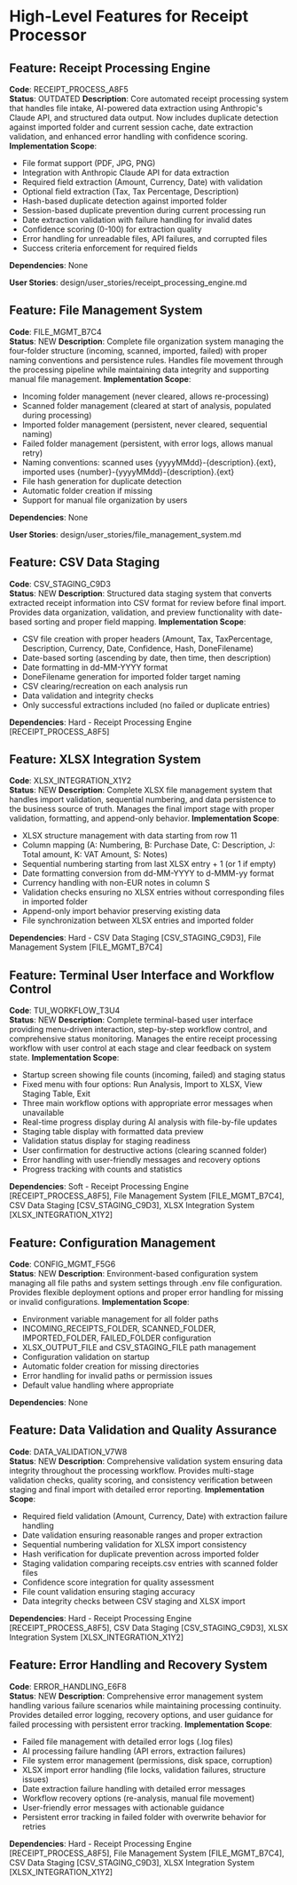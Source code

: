# High-Level Features for Receipt Processor

## Feature: Receipt Processing Engine
**Code**: RECEIPT_PROCESS_A8F5  
**Status**: OUTDATED
**Description**: Core automated receipt processing system that handles file intake, AI-powered data extraction using Anthropic's Claude API, and structured data output. Now includes duplicate detection against imported folder and current session cache, date extraction validation, and enhanced error handling with confidence scoring.
**Implementation Scope**:
- File format support (PDF, JPG, PNG)
- Integration with Anthropic Claude API for data extraction
- Required field extraction (Amount, Currency, Date) with validation
- Optional field extraction (Tax, Tax Percentage, Description)
- Hash-based duplicate detection against imported folder
- Session-based duplicate prevention during current processing run
- Date extraction validation with failure handling for invalid dates
- Confidence scoring (0-100) for extraction quality
- Error handling for unreadable files, API failures, and corrupted files
- Success criteria enforcement for required fields

**Dependencies**: None

**User Stories**: design/user_stories/receipt_processing_engine.md

## Feature: File Management System
**Code**: FILE_MGMT_B7C4  
**Status**: NEW
**Description**: Complete file organization system managing the four-folder structure (incoming, scanned, imported, failed) with proper naming conventions and persistence rules. Handles file movement through the processing pipeline while maintaining data integrity and supporting manual file management.
**Implementation Scope**:
- Incoming folder management (never cleared, allows re-processing)
- Scanned folder management (cleared at start of analysis, populated during processing)
- Imported folder management (persistent, never cleared, sequential naming)
- Failed folder management (persistent, with error logs, allows manual retry)
- Naming conventions: scanned uses {yyyyMMdd}-{description}.{ext}, imported uses {number}-{yyyyMMdd}-{description}.{ext}
- File hash generation for duplicate detection
- Automatic folder creation if missing
- Support for manual file organization by users

**Dependencies**: None

**User Stories**: design/user_stories/file_management_system.md

## Feature: CSV Data Staging
**Code**: CSV_STAGING_C9D3  
**Status**: NEW
**Description**: Structured data staging system that converts extracted receipt information into CSV format for review before final import. Provides data organization, validation, and preview functionality with date-based sorting and proper field mapping.
**Implementation Scope**:
- CSV file creation with proper headers (Amount, Tax, TaxPercentage, Description, Currency, Date, Confidence, Hash, DoneFilename)
- Date-based sorting (ascending by date, then time, then description)
- Date formatting in dd-MM-YYYY format
- DoneFilename generation for imported folder target naming
- CSV clearing/recreation on each analysis run
- Data validation and integrity checks
- Only successful extractions included (no failed or duplicate entries)

**Dependencies**: Hard - Receipt Processing Engine [RECEIPT_PROCESS_A8F5]

## Feature: XLSX Integration System
**Code**: XLSX_INTEGRATION_X1Y2  
**Status**: NEW
**Description**: Complete XLSX file management system that handles import validation, sequential numbering, and data persistence to the business source of truth. Manages the final import stage with proper validation, formatting, and append-only behavior.
**Implementation Scope**:
- XLSX structure management with data starting from row 11
- Column mapping (A: Numbering, B: Purchase Date, C: Description, J: Total amount, K: VAT Amount, S: Notes)
- Sequential numbering starting from last XLSX entry + 1 (or 1 if empty)
- Date formatting conversion from dd-MM-YYYY to d-MMM-yy format
- Currency handling with non-EUR notes in column S
- Validation checks ensuring no XLSX entries without corresponding files in imported folder
- Append-only import behavior preserving existing data
- File synchronization between XLSX entries and imported folder

**Dependencies**: Hard - CSV Data Staging [CSV_STAGING_C9D3], File Management System [FILE_MGMT_B7C4]

## Feature: Terminal User Interface and Workflow Control
**Code**: TUI_WORKFLOW_T3U4  
**Status**: NEW
**Description**: Complete terminal-based user interface providing menu-driven interaction, step-by-step workflow control, and comprehensive status monitoring. Manages the entire receipt processing workflow with user control at each stage and clear feedback on system state.
**Implementation Scope**:
- Startup screen showing file counts (incoming, failed) and staging status
- Fixed menu with four options: Run Analysis, Import to XLSX, View Staging Table, Exit
- Three main workflow options with appropriate error messages when unavailable
- Real-time progress display during AI analysis with file-by-file updates
- Staging table display with formatted data preview
- Validation status display for staging readiness
- User confirmation for destructive actions (clearing scanned folder)
- Error handling with user-friendly messages and recovery options
- Progress tracking with counts and statistics

**Dependencies**: Soft - Receipt Processing Engine [RECEIPT_PROCESS_A8F5], File Management System [FILE_MGMT_B7C4], CSV Data Staging [CSV_STAGING_C9D3], XLSX Integration System [XLSX_INTEGRATION_X1Y2]

## Feature: Configuration Management
**Code**: CONFIG_MGMT_F5G6  
**Status**: NEW
**Description**: Environment-based configuration system managing all file paths and system settings through .env file configuration. Provides flexible deployment options and proper error handling for missing or invalid configurations.
**Implementation Scope**:
- Environment variable management for all folder paths
- INCOMING_RECEIPTS_FOLDER, SCANNED_FOLDER, IMPORTED_FOLDER, FAILED_FOLDER configuration
- XLSX_OUTPUT_FILE and CSV_STAGING_FILE path management
- Configuration validation on startup
- Automatic folder creation for missing directories
- Error handling for invalid paths or permission issues
- Default value handling where appropriate

**Dependencies**: None

## Feature: Data Validation and Quality Assurance
**Code**: DATA_VALIDATION_V7W8  
**Status**: NEW
**Description**: Comprehensive validation system ensuring data integrity throughout the processing workflow. Provides multi-stage validation checks, quality scoring, and consistency verification between staging and final import with detailed error reporting.
**Implementation Scope**:
- Required field validation (Amount, Currency, Date) with extraction failure handling
- Date validation ensuring reasonable ranges and proper extraction
- Sequential numbering validation for XLSX import consistency
- Hash verification for duplicate prevention across imported folder
- Staging validation comparing receipts.csv entries with scanned folder files
- Confidence score integration for quality assessment
- File count validation ensuring staging accuracy
- Data integrity checks between CSV staging and XLSX import

**Dependencies**: Hard - Receipt Processing Engine [RECEIPT_PROCESS_A8F5], CSV Data Staging [CSV_STAGING_C9D3], XLSX Integration System [XLSX_INTEGRATION_X1Y2]

## Feature: Error Handling and Recovery System
**Code**: ERROR_HANDLING_E6F8  
**Status**: NEW
**Description**: Comprehensive error management system handling various failure scenarios while maintaining processing continuity. Provides detailed error logging, recovery options, and user guidance for failed processing with persistent error tracking.
**Implementation Scope**:
- Failed file management with detailed error logs (.log files)
- AI processing failure handling (API errors, extraction failures)
- File system error management (permissions, disk space, corruption)
- XLSX import error handling (file locks, validation failures, structure issues)
- Date extraction failure handling with detailed error messages
- Workflow recovery options (re-analysis, manual file movement)
- User-friendly error messages with actionable guidance
- Persistent error tracking in failed folder with overwrite behavior for retries

**Dependencies**: Hard - Receipt Processing Engine [RECEIPT_PROCESS_A8F5], File Management System [FILE_MGMT_B7C4], CSV Data Staging [CSV_STAGING_C9D3], XLSX Integration System [XLSX_INTEGRATION_X1Y2]